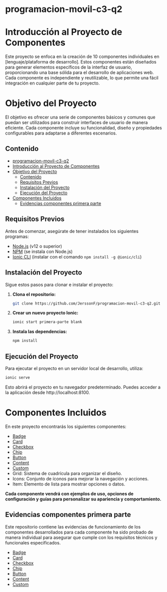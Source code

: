 # programacion-movil-c3-q2
# Introducción al Proyecto de Componentes
Este proyecto se enfoca en la creación de 10 componentes individuales en [lenguaje/plataforma de desarrollo]. Estos componentes están diseñados para generar elementos específicos de la interfaz de usuario, proporcionando una base sólida para el desarrollo de aplicaciones web. Cada componente es independiente y reutilizable, lo que permite una fácil integración en cualquier parte de tu proyecto.

# Objetivo del Proyecto
El objetivo es ofrecer una serie de componentes básicos y comunes que puedan ser utilizados para construir interfaces de usuario de manera eficiente. Cada componente incluye su funcionalidad, diseño y propiedades configurables para adaptarse a diferentes escenarios.

## Contenido
- [programacion-movil-c3-q2](#programacion-movil-c3-q2)
- [Introducción al Proyecto de Componentes](#introducción-al-proyecto-de-componentes)
- [Objetivo del Proyecto](#objetivo-del-proyecto)
  - [Contenido](#contenido)
  - [Requisitos Previos](#requisitos-previos)
  - [Instalación del Proyecto](#instalación-del-proyecto)
  - [Ejecución del Proyecto](#ejecución-del-proyecto)
- [Componentes Incluidos](#componentes-incluidos)
  - [Evidencias componentes primera parte](#evidencias-componentes-primera-parte)
 

## Requisitos Previos

Antes de comenzar, asegúrate de tener instalados los siguientes programas:

- [Node.js](https://nodejs.org/) (v12 o superior)
- [NPM](https://www.npmjs.com/) (se instala con Node.js)
- [Ionic CLI](https://ionicframework.com/docs/cli) (instalar con el comando `npm install -g @ionic/cli`)

## Instalación del Proyecto

Sigue estos pasos para clonar e instalar el proyecto:

1. **Clona el repositorio:**

    ```bash
    git clone https://github.com/JerssonF/programacion-movil-c3-q2.git
    ```

2.  **Crear un nuevo proyecto Ionic:**
   
    ```bash
    ionic start primera-parte blank
    ```

3. **Instala las dependencias:**

    ```bash
    npm install
    ```

## Ejecución del Proyecto

Para ejecutar el proyecto en un servidor local de desarrollo, utiliza:

```bash
ionic serve
```

Esto abrirá el proyecto en tu navegador predeterminado. Puedes acceder a la aplicación desde http://localhost:8100.

# Componentes Incluidos
En este proyecto encontrarás los siguientes componentes:

- [Badge](ComponentesPrimera/badge.md)
- [Card](ComponentesPrimera/card.md)
- [Checkbox](ComponentesPrimera/checkbox.md)
- [Chip](CompoonentesPrimera/chip.md) 
- [Button](ComponentesPrimera/button-md) 
- [Content](ComponentesPrimera/content.md) 
- [Custom](ComponentesPrimera/custom.md)
- Grid: Sistema de cuadrícula para organizar el diseño.
- Icons: Conjunto de íconos para mejorar la navegación y acciones.
- Item: Elemento de lista para mostrar opciones o datos.

**Cada componente vendrá con ejemplos de uso, opciones de configuración y guías para personalizar su apariencia y comportamiento.**

## Evidencias componentes primera parte
Este repositorio contiene las evidencias de funcionamiento de los componentes desarrollados para cada componente ha sido probado de manera individual para asegurar que cumple con los requisitos técnicos y funcionales especificados. 

* [Badge](img/badge.png)
* [Card](img/card.jpg)
* [Checkbox](img/checkbox.png)
* [Chip](img/chip.png)
* [Button](img/colors.png)
* [Content](img/content.png)
* [Custom](img/custom.png)






